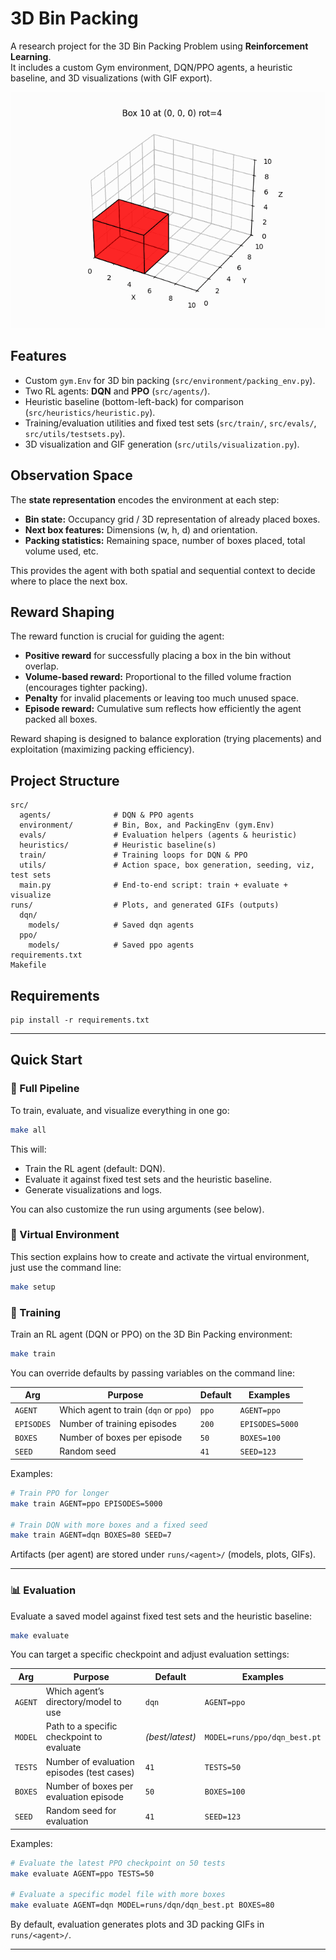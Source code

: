# 3D Bin Packing

A research project for the 3D Bin Packing Problem using **Reinforcement Learning**.  
It includes a custom Gym environment, DQN/PPO agents, a heuristic baseline, and 3D visualizations (with GIF export).

![Packing GIF](runs/ppo/ppo_5000steps.gif)

## Features
- Custom `gym.Env` for 3D bin packing (`src/environment/packing_env.py`).
- Two RL agents: **DQN** and **PPO** (`src/agents/`).
- Heuristic baseline (bottom-left-back) for comparison (`src/heuristics/heuristic.py`).
- Training/evaluation utilities and fixed test sets (`src/train/`, `src/evals/`, `src/utils/testsets.py`).
- 3D visualization and GIF generation (`src/utils/visualization.py`).

## Observation Space
The **state representation** encodes the environment at each step:
- **Bin state:** Occupancy grid / 3D representation of already placed boxes.
- **Next box features:** Dimensions (w, h, d) and orientation.
- **Packing statistics:** Remaining space, number of boxes placed, total volume used, etc.

This provides the agent with both spatial and sequential context to decide where to place the next box.

## Reward Shaping
The reward function is crucial for guiding the agent:
- **Positive reward** for successfully placing a box in the bin without overlap.  
- **Volume-based reward:** Proportional to the filled volume fraction (encourages tighter packing).  
- **Penalty** for invalid placements or leaving too much unused space.  
- **Episode reward:** Cumulative sum reflects how efficiently the agent packed all boxes.

Reward shaping is designed to balance exploration (trying placements) and exploitation (maximizing packing efficiency).

## Project Structure
```
src/
  agents/              # DQN & PPO agents
  environment/         # Bin, Box, and PackingEnv (gym.Env)
  evals/               # Evaluation helpers (agents & heuristic)
  heuristics/          # Heuristic baseline(s)
  train/               # Training loops for DQN & PPO
  utils/               # Action space, box generation, seeding, viz, test sets
  main.py              # End-to-end script: train + evaluate + visualize
runs/                  # Plots, and generated GIFs (outputs)
  dqn/
    models/            # Saved dqn agents
  ppo/
    models/            # Saved ppo agents
requirements.txt
Makefile
```

## Requirements
```
pip install -r requirements.txt
```

---

## Quick Start
### 🚀 Full Pipeline

To train, evaluate, and visualize everything in one go:

```bash
make all
```

This will:
- Train the RL agent (default: DQN).
- Evaluate it against fixed test sets and the heuristic baseline.
- Generate visualizations and logs.

You can also customize the run using arguments (see below).
### 🐍 Virtual Environment
This section explains how to create and activate the virtual environment, just use the command line:

```bash
make setup
```

### 🧠 Training
Train an RL agent (DQN or PPO) on the 3D Bin Packing environment:

```bash
make train
```

You can override defaults by passing variables on the command line:

| Arg        | Purpose                                   | Default | Examples |
|------------|-------------------------------------------|---------|----------|
| `AGENT`    | Which agent to train (`dqn` or `ppo`)     | `ppo`   | `AGENT=ppo` |
| `EPISODES` | Number of training episodes               | `200`   | `EPISODES=5000` |
| `BOXES`    | Number of boxes per episode               | `50`    | `BOXES=100` |
| `SEED`     | Random seed                               | `41`    | `SEED=123` |

Examples:
```bash
# Train PPO for longer
make train AGENT=ppo EPISODES=5000

# Train DQN with more boxes and a fixed seed
make train AGENT=dqn BOXES=80 SEED=7
```

Artifacts (per agent) are stored under `runs/<agent>/` (models, plots, GIFs).

---

### 📊 Evaluation
Evaluate a saved model against fixed test sets and the heuristic baseline:

```bash
make evaluate
```

You can target a specific checkpoint and adjust evaluation settings:

| Arg        | Purpose                                            | Default         | Examples |
|------------|----------------------------------------------------|-----------------|----------|
| `AGENT`    | Which agent’s directory/model to use               | `dqn`           | `AGENT=ppo` |
| `MODEL`    | Path to a specific checkpoint to evaluate          | *(best/latest)* | `MODEL=runs/ppo/dqn_best.pt` |
| `TESTS`    | Number of evaluation episodes (test cases)         | `41`            | `TESTS=50` |
| `BOXES`    | Number of boxes per evaluation episode             | `50`            | `BOXES=100` |
| `SEED`     | Random seed for evaluation                         | `41`            | `SEED=123` |

Examples:
```bash
# Evaluate the latest PPO checkpoint on 50 tests
make evaluate AGENT=ppo TESTS=50

# Evaluate a specific model file with more boxes
make evaluate AGENT=dqn MODEL=runs/dqn/dqn_best.pt BOXES=80
```

By default, evaluation generates plots and 3D packing GIFs in `runs/<agent>/`.

---
